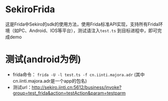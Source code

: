 # SekiroFrida

这是Frida中Sekiro的sdk的使用方法，使用Frida标准API实现，支持所有Frida环境（如PC、Android、IOS等平台），测试请注入``test.ts``
到目标进程中，即可完成demo

# 测试(android为例)

- frida命令： ``frida -U -l test.ts -f cn.iinti.majora.adr`` (其中cn.iinti.majora.adr是一个app的包名)
- 测试url：http://sekiro.iinti.cn:5612/business/invoke?group=test_frida&action=testAction&param=testparm
